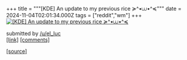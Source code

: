 +++
title = """[KDE] An update to my previous rice ≽^•⩊•^≼"""
date = 2024-11-04T02:01:34.000Z
tags = ["reddit","wm"]
+++
[![[KDE] An update to my previous rice ≽^•⩊•^≼](https://b.thumbs.redditmedia.com/0E74xKk4_R3uwfPRDwrUDg4AA50ImYRY9AvBBEPSKeA.jpg "[KDE] An update to my previous rice ≽^•⩊•^≼")](https://www.reddit.com/r/unixporn/comments/1gj3k6u/kde_an_update_to_my_previous_rice/)

submitted by [/u/el\_luc](https://www.reddit.com/user/el_luc)  
[\[link\]](https://www.reddit.com/gallery/1gj3k6u) [\[comments\]](https://www.reddit.com/r/unixporn/comments/1gj3k6u/kde_an_update_to_my_previous_rice/)

[[source]](https://www.reddit.com/r/unixporn/comments/1gj3k6u/kde_an_update_to_my_previous_rice/)
